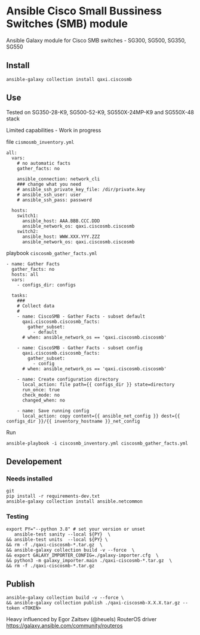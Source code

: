 # Ansible Cisco Small Bussiness Switches (SMB) module

Ansible Galaxy module for Cisco SMB switches - SG300, SG500, SG350, SG550

## Install

```
ansible-galaxy collection install qaxi.ciscosmb
```

## Use
Tested on SG350-28-K9, SG500-52-K9, SG550X-24MP-K9 and SG550X-48 stack

Limited capabilities - Work in progress

file `cismosmb_inventory.yml`
```
all:
  vars:
    # no automatic facts
    gather_facts: no  
    
    ansible_connection: network_cli
    ### change what you need
    # ansible_ssh_private_key_file: /dir/private.key
    # ansible_ssh_user: user
    # ansible_ssh_pass: password

  hosts:
    switch1:
      ansible_host: AAA.BBB.CCC.DDD
      ansible_network_os: qaxi.ciscosmb.ciscosmb
    switch2:
      ansible_host: WWW.XXX.YYY.ZZZ
      ansible_network_os: qaxi.ciscosmb.ciscosmb

```

playbook `ciscosmb_gather_facts.yml`
```
- name: Gather Facts
  gather_facts: no
  hosts: all
  vars:
    - configs_dir: configs

  tasks:
    ###
    # Collect data
    #
    - name: CiscoSMB - Gather Facts - subset default
      qaxi.ciscosmb.ciscosmb_facts:
        gather_subset:
          - default
      # when: ansible_network_os == 'qaxi.ciscosmb.ciscosmb'

    - name: CiscoSMB - Gather Facts - subset config
      qaxi.ciscosmb.ciscosmb_facts:
        gather_subset:
          - config
      # when: ansible_network_os == 'qaxi.ciscosmb.ciscosmb'

    - name: Create configuration directory
      local_action: file path={{ configs_dir }} state=directory
      run_once: true
      check_mode: no
      changed_when: no

    - name: Save running config
      local_action: copy content={{ ansible_net_config }} dest={{ configs_dir }}/{{ inventory_hostname }}_net_config
```

Run
```
ansible-playbook -i ciscosmb_inventory.yml ciscosmb_gather_facts.yml
```

## Developement

### Needs installed
```
git
pip install -r requirements-dev.txt
ansible-galaxy collection install ansible.netcommon
```

### Testing

```
export PY="--python 3.8" # set your version or unset
   ansible-test sanity --local ${PY}  \
&& ansible-test units  --local ${PY} \
&& rm -f ./qaxi-ciscosmb-*.tar.gz  \
&& ansible-galaxy collection build -v --force  \
&& export GALAXY_IMPORTER_CONFIG=./galaxy-importer.cfg  \
&& python3 -m galaxy_importer.main ./qaxi-ciscosmb-*.tar.gz  \
&& rm -f ./qaxi-ciscosmb-*.tar.gz
```

## Publish
```
ansible-galaxy collection build -v --force \
&& ansible-galaxy collection publish ./qaxi-ciscosmb-X.X.X.tar.gz --token <TOKEN> 

```

Heavy influenced by Egor Zaitsev (@heuels) RouterOS driver https://galaxy.ansible.com/community/routeros
